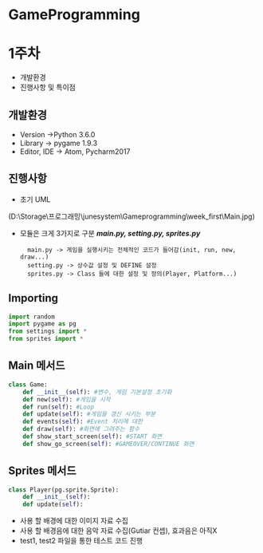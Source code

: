 <h1> GameProgramming 

# 1주차 #
- 개발환경
- 진행사항 및 특이점

## 개발환경
- Version ->Python 3.6.0
- Library -> pygame 1.9.3
- Editor, IDE -> Atom, Pycharm2017

## 진행사항
- 초기 UML

(D:\Storage\프로그래밍\junesystem\Gameprogramming\week_first\Main.jpg)
- 모듈은 크게 3가지로 구분 **_main.py, setting.py, sprites.py_**
        
        main.py -> 게임을 실행시키는 전체적인 코드가 들어감(init, run, new, draw...)
        setting.py -> 상수값 설정 및 DEFINE 설정
        sprites.py -> Class 들에 대한 설정 및 정의(Player, Platform...)


## Importing ##
```python
import random
import pygame as pg  
from settings import *
from sprites import *
```

## Main 메서드 ##
```python
class Game:
    def __init__(self): #변수, 게임 기본설정 초기화
    def new(self): #게임을 시작
    def run(self): #Loop
    def update(self): #게임을 갱신 시키는 부분
    def events(self): #Event 처리에 대한
    def draw(self): #화면에 그려주는 함수
    def show_start_screen(self): #START 화면
    def show_go_screen(self): #GAMEOVER/CONTINUE 화면
```
## Sprites 메서드 ##
```python
class Player(pg.sprite.Sprite):
    def __init__(self):
    def update(self):
```

- 사용 할 배경에 대한 이미지 자료 수집
- 사용 할 배경음에 대한 음악 자료 수집(Gutiar 컨셉), 효과음은 아직X
- test1, test2 파일을 통한 테스트 코드 진행
